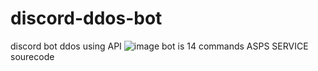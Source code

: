 # discord-ddos-bot
discord bot ddos using API
![image](https://github.com/duongngoc123/discord-ddos-bot/assets/147155395/821a492e-5181-420f-ac5d-820f8a7b2e44)
bot is 14 commands
ASPS SERVICE sourecode
